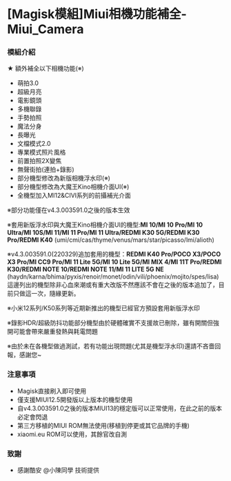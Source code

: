 # [Magisk模組]Miui相機功能補全-Miui_Camera
### 模組介紹
★ 額外補全以下相機功能(※)
- 萌拍3.0
- 超級月亮
- 電影鏡頭
- 多機聯錄
- 手勢拍照
- 魔法分身
- 長曝光
- 文檔模式2.0
- 專業模式照片風格
- 前置拍照2X變焦
- 無聲街拍(連拍+錄影)
- 部分機型修改為新版相機浮水印(※)
- 部分機型修改為大魔王Kino相機介面UI(※)
- 全機型加入MI12&CIVI系列的前攝補光介面

※部分功能僅在v4.3.003591.0之後的版本生效

※套用新版浮水印與大魔王Kino相機介面UI的機型:**MI 10/MI 10 Pro/MI 10 Ultra/MI 10S/MI 11/MI 11 Pro/MI 11 Ultra/REDMI K30 5G/REDMI K30 Pro/REDMI K40**
(umi/cmi/cas/thyme/venus/mars/star/picasso/lmi/alioth)

※v4.3.003591.0(220329)追加套用的機型：**REDMI K40 Pro/POCO X3/POCO X3 Pro/MI CC9 Pro/MI 11 Lite 5G/MI 10 Lite 5G/MI MIX 4/MI 11T Pro/REDMI K30/REDMI NOTE 10/REDMI NOTE 11/MI 11 LITE 5G NE**
(haydn/karna/bhima/pyxis/renoir/monet/odin/vili/phoenix/mojito/spes/lisa)
這邊列出的機型除非心血來潮或有重大改版不然應該不會在之後的版本追加了，目前只做這一次，隨緣更新。

※小米12系列/K50系列等近期新推出的機型已經官方預設套用新版浮水印

※錄影HDR/超級防抖功能部分機型由於硬體確實不支援故已刪除，雖有開關但強開可能會帶來嚴重發熱與耗電問題

※由於未在各機型做過測試，若有功能出現問題(尤其是機型浮水印)還請不吝嗇回報，感謝您~

### 注意事項
- Magisk直接刷入即可使用
- 僅支援MIUI12.5開發版以上版本的機型使用
- 自v4.3.003591.0之後的版本MIUI13的穩定版可以正常使用，在此之前的版本必定會閃退
- 第三方移植的MIUI ROM無法使用(移植到停更或其它品牌的手機)
- xiaomi.eu ROM可以使用，其餘官改自測

### 致謝
- 感謝酷安 @小陳同學 技術提供
